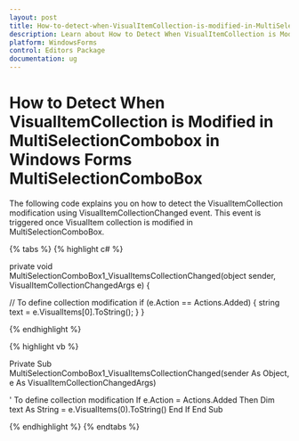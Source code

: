 ```yaml
---
layout: post
title: How-to-detect-when-VisualItemCollection-is-modified-in-MultiSelectionComboBox | WindowsForms | Syncfusion
description: Learn about How to Detect When VisualItemCollection is Modified in MultiSelectionCombobox support in Syncfusion Windows Forms MultiSelectionComboBox control and more details.
platform: WindowsForms
control: Editors Package
documentation: ug
---
```


# How to Detect When VisualItemCollection is Modified in MultiSelectionCombobox in Windows Forms MultiSelectionComboBox

The following code explains you on how to detect the VisualItemCollection modification using VisualItemCollectionChanged event. This event is triggered once VisualItem collection is modified in MultiSelectionComboBox.

{% tabs %}
{% highlight c# %}

private void MultiSelectionComboBox1_VisualItemsCollectionChanged(object sender, VisualItemCollectionChangedArgs e)
{

// To define collection modification
    if (e.Action == Actions.Added)
    {
        string text = e.VisualItems[0].ToString();
    }
}

{% endhighlight %}

{% highlight vb %}

Private Sub MultiSelectionComboBox1_VisualItemsCollectionChanged(sender As Object, e As VisualItemCollectionChangedArgs)

' To define collection modification
If e.Action = Actions.Added Then
Dim text As String = e.VisualItems(0).ToString()
End If
End Sub
 
{% endhighlight %}
{% endtabs %}
